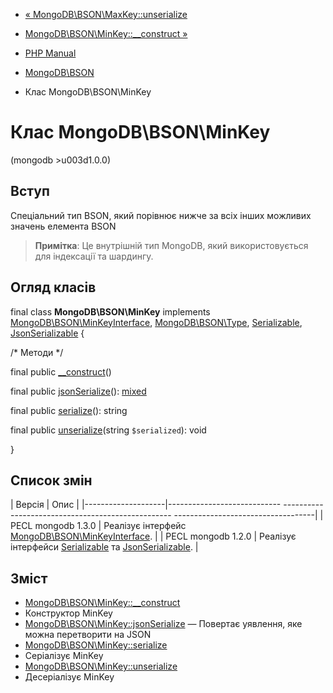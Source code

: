 - [«
MongoDB\BSON\MaxKey::unserialize](mongodb-bson-maxkey.unserialize.md)
- [MongoDB\BSON\MinKey::\_\_construct
»](mongodb-bson-minkey.construct.md)

- [PHP Manual](index.md)
- [MongoDB\BSON](book.bson.md)
- Клас MongoDB\BSON\MinKey

# Клас MongoDB\BSON\MinKey

(mongodb \>u003d1.0.0)

## Вступ

Спеціальний тип BSON, який порівнює нижче за всіх інших можливих
значень елемента BSON

> **Примітка**: Це внутрішній тип MongoDB, який використовується для індексації
> та шардингу.

## Огляд класів

final class **MongoDB\BSON\MinKey** implements
[MongoDB\BSON\MinKeyInterface](class.mongodb-bson-minkeyinterface.md),
[MongoDB\BSON\Type](class.mongodb-bson-type.md),
[Serializable](class.serializable.md),
[JsonSerializable](class.jsonserializable.md) {

/\* Методи \*/

final public [\_\_construct](mongodb-bson-minkey.construct.md)()

final public [jsonSerialize](mongodb-bson-minkey.jsonserialize.md)():
[mixed](language.types.declarations.md#language.types.declarations.mixed)

final public [serialize](mongodb-bson-minkey.serialize.md)(): string

final public [unserialize](mongodb-bson-minkey.unserialize.md)(string
`$serialized`): void

}

## Список змін

| Версія | Опис |
|--------------------|---------------------------- -------------------------------------------------- -----------------------------------|
| PECL mongodb 1.3.0 | Реалізує інтерфейс [MongoDB\BSON\MinKeyInterface](class.mongodb-bson-minkeyinterface.md). |
| PECL mongodb 1.2.0 | Реалізує інтерфейси [Serializable](class.serializable.md) та [JsonSerializable](class.jsonserializable.md). |

## Зміст

- [MongoDB\BSON\MinKey::\_\_construct](mongodb-bson-minkey.construct.md)
- Конструктор MinKey
- [MongoDB\BSON\MinKey::jsonSerialize](mongodb-bson-minkey.jsonserialize.md)
— Повертає уявлення, яке можна перетворити на JSON
- [MongoDB\BSON\MinKey::serialize](mongodb-bson-minkey.serialize.md)
- Серіалізує MinKey
- [MongoDB\BSON\MinKey::unserialize](mongodb-bson-minkey.unserialize.md)
- Десеріалізує MinKey
